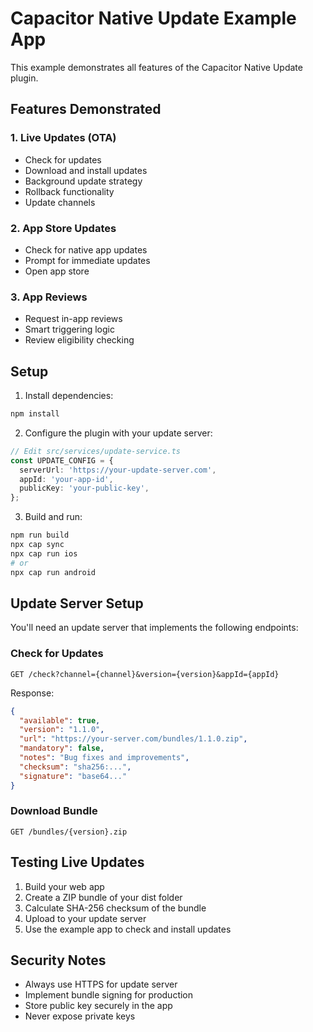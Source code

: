 # Capacitor Native Update Example App

This example demonstrates all features of the Capacitor Native Update plugin.

## Features Demonstrated

### 1. Live Updates (OTA)

- Check for updates
- Download and install updates
- Background update strategy
- Rollback functionality
- Update channels

### 2. App Store Updates

- Check for native app updates
- Prompt for immediate updates
- Open app store

### 3. App Reviews

- Request in-app reviews
- Smart triggering logic
- Review eligibility checking

## Setup

1. Install dependencies:

```bash
npm install
```

2. Configure the plugin with your update server:

```typescript
// Edit src/services/update-service.ts
const UPDATE_CONFIG = {
  serverUrl: 'https://your-update-server.com',
  appId: 'your-app-id',
  publicKey: 'your-public-key',
};
```

3. Build and run:

```bash
npm run build
npx cap sync
npx cap run ios
# or
npx cap run android
```

## Update Server Setup

You'll need an update server that implements the following endpoints:

### Check for Updates

```
GET /check?channel={channel}&version={version}&appId={appId}
```

Response:

```json
{
  "available": true,
  "version": "1.1.0",
  "url": "https://your-server.com/bundles/1.1.0.zip",
  "mandatory": false,
  "notes": "Bug fixes and improvements",
  "checksum": "sha256:...",
  "signature": "base64..."
}
```

### Download Bundle

```
GET /bundles/{version}.zip
```

## Testing Live Updates

1. Build your web app
2. Create a ZIP bundle of your dist folder
3. Calculate SHA-256 checksum of the bundle
4. Upload to your update server
5. Use the example app to check and install updates

## Security Notes

- Always use HTTPS for update server
- Implement bundle signing for production
- Store public key securely in the app
- Never expose private keys
